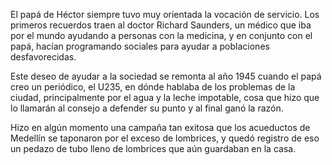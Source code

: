 El papá de Héctor siempre tuvo muy orientada la vocación de servicio. Los primeros recuerdos traen al doctor Richard Saunders, un médico que iba por el mundo ayudando a personas con la medicina, y en conjunto con el papá, hacían programando sociales para ayudar a poblaciones desfavorecidas.

Este deseo de ayudar a la sociedad se remonta al año 1945 cuando el papá creo un periódico, el U235, en dónde hablaba de los problemas de la ciudad, principalmente por el agua y la leche impotable, cosa que hizo que lo llamarán al consejo a defender su punto y al final ganó la razón.

Hizo en algún momento una campaña tan exitosa que los acueductos de Medellín se taponaron por el exceso de lombrices, y quedó registro de eso un pedazo de tubo lleno de lombrices que aún guardaban en la casa.
